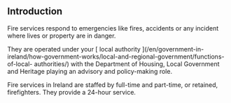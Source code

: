 ##  Introduction

Fire services respond to emergencies like fires, accidents or any incident
where lives or property are in danger.

They are operated under your [ local authority ](/en/government-in-
ireland/how-government-works/local-and-regional-government/functions-of-local-
authorities/) with the Department of Housing, Local Government and Heritage
playing an advisory and policy-making role.

Fire services in Ireland are staffed by full-time and part-time, or retained,
firefighters. They provide a 24-hour service.
